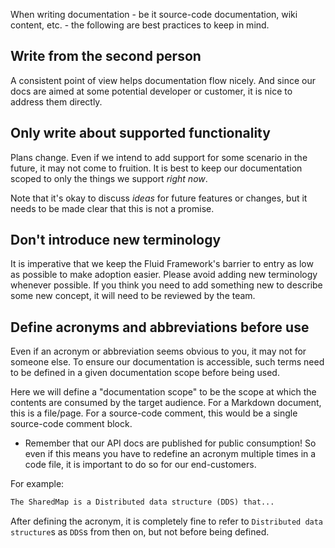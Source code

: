 When writing documentation - be it source-code documentation, wiki content, etc. - the following are best practices to keep in mind.

## Write from the second person

A consistent point of view helps documentation flow nicely.
And since our docs are aimed at some potential developer or customer, it is nice to address them directly.

## Only write about supported functionality

Plans change.
Even if we intend to add support for some scenario in the future, it may not come to fruition.
It is best to keep our documentation scoped to only the things we support *right now*.

Note that it's okay to discuss *ideas* for future features or changes, but it needs to be made clear that this is not a promise.

## Don't introduce new terminology

It is imperative that we keep the Fluid Framework's barrier to entry as low as possible to make adoption easier.
Please avoid adding new terminology whenever possible.
If you think you need to add something new to describe some new concept, it will need to be reviewed by the team.

## Define acronyms and abbreviations before use

Even if an acronym or abbreviation seems obvious to you, it may not for someone else.
To ensure our documentation is accessible, such terms need to be defined in a given documentation scope before being used.

Here we will define a "documentation scope" to be the scope at which the contents are consumed by the target audience.
For a Markdown document, this is a file/page.
For a source-code comment, this would be a single source-code comment block.

- Remember that our API docs are published for public consumption!
  So even if this means you have to redefine an acronym multiple times in a code file, it is important to do so for our end-customers.

For example:

```markdown
The SharedMap is a Distributed data structure (DDS) that...
```

After defining the acronym, it is completely fine to refer to `Distributed data structure`s as `DDS`s from then on, but not before being defined.
